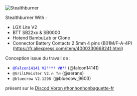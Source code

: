 <picture>
 <img alt="Stealthburner" src="images/Image000.png">
</picture>

Stealthburner With :
 - LGX Lite V2
 - BTT SB22xx & SB0000
 - Hotend BambuLab or Clone
 - Connector Battery Contacts 2.5mm 4 pins (B01M/F-A-4P) (https://fr.aliexpress.com/item/4000330668241.html)

Conception issue du travail de :
 - <code style="color:blue">@Falcon14141 V2³³⁰¹ VØ⁴²</code> (@falcon14141)
 - ```@GrilLMeister V2.🔥 T🔥``` (@aerane)
 - ```@bluecrow V2.1298 ```(@bluecow_9603)

présent sur le [Discod Voron #honhonhonbaguette-fr](https://discord.com/channels/460117602945990666/500407802414628876)
